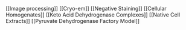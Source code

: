 [[Image processing]]
[[Cryo-em]]
[[Negative Staining]]
[[Cellular Homogenates]]
[[Keto Acid Dehydrogenase Complexes]]
[[Native Cell Extracts]]
[[Pyruvate Dehydrogenase Factory Model]]
